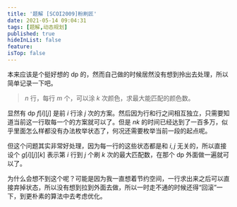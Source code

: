 ```yaml
---
title: '题解 [SCOI2009]粉刷匠'
date: 2021-05-14 09:04:31
tags: [题解,动态规划]
published: true
hideInList: false
feature: 
isTop: false
---
```

本来应该是个挺好想的 dp 的，然而自己做的时候居然没有想到拎出去处理，所以简单记录一下吧。

<!-- more -->

> $n$  行，每行 $m$ 个，可以涂 $k$ 次颜色，求最大能匹配的颜色数。

显然有 dp $f[i][j]$ 是前 $i$ 行涂 $j$ 次的方案。然后因为行和行之间相互独立，只需要知道当前这一行取每一个的方案就可以了。但是 $nk$ 的时间已经达到了一百多万，似乎里面怎么样都没有办法枚举状态了，何况还需要枚举当前一段的起点呢。

但这个问题其实非常好处理，因为每一行的这些状态都是和 $i,j$ 无关的，所以直接设个 $g[i][j][k]$ 表示第 $i$ 行到 $j$ 个刷 $k$ 次的最大匹配数，在那个 dp 外面做一遍就可以了。

为什么会想不到这个呢？可能是因为我一直想着节约空间，一行求出来之后可以直接弃掉状态，所以没有想到拉到外面去做，所以一时走不通的时候还得“回滚”一下，到更朴素的算法中去考虑优化。

